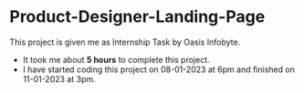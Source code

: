 # Product-Designer-Landing-Page
This project is given me as Internship Task by Oasis Infobyte.
- It took me about **5 hours** to complete this project.
- I have started coding this project on 08-01-2023 at 6pm and finished on 11-01-2023 at 3pm.
